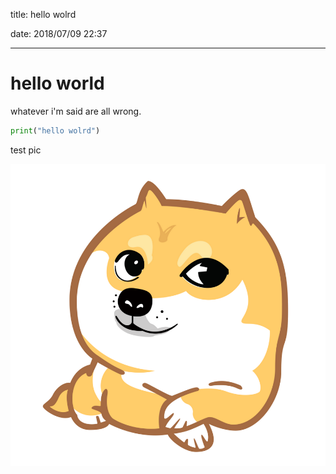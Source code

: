 title: hello wolrd

date: 2018/07/09 22:37

---

# hello world

whatever i'm said are all wrong.

```python
print("hello wolrd")
```

test pic

![1531186151649](1531186151649.png)